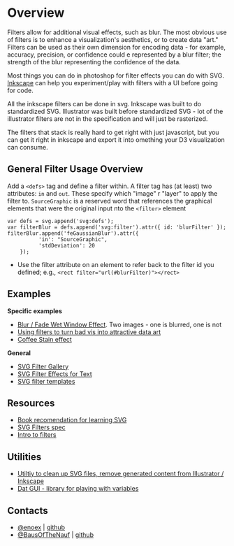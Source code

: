 # Overview
 Filters allow for additional visual effects, such as blur. The most obvious use of filters is to enhance a visualization's aesthetics, or to create data "art." Filters can be used as their own dimension for encoding data - for example, accuracy, precision, or confidence could e represented by a blur filter; the strength of the blur representing the confidence of the data.
 
 Most things you can do in photoshop for filter effects you can do with SVG. [Inkscape](http://www.inkscape.org/en/) can help you experiment/play with filters with a UI before going for code.
 
 
 All the inkscape filters can be done in svg. Inkscape was built to do standardized SVG.  Illustrator was built before standardized SVG -  lot of the illustrator filters are not in the specification and will just be rasterized.
 
 
 The filters that stack is really hard to get right with just javascript, but you can get it right in inkscape and export it into omething your D3 visualization can consume.
 
## General Filter Usage Overview
 
Add a `<defs>` tag and define a filter within. A filter tag has (at least) two attributes: `in` and `out`. These specify which "image" r "layer" to apply the filter to. `SourceGraphic` is a reserved word that references the graphical elements that were the original input nto the `<filter>` element
 
 ```
 var defs = svg.append('svg:defs');
 var filterBlur = defs.append('svg:filter').attr({ id: 'blurFilter' });
 filterBlur.append('feGaussianBlur').attr({
           'in': "SourceGraphic",
           'stdDeviation': 20
     });
 ```
 
 * Use the filter attribute on an element to refer back to the filter id you defined; e.g., `<rect filter="url(#blurFilter)"></rect>`
 
## Examples
 **Specific examples**
 
 * [Blur / Fade Wet Window Effect](http://bl.ocks.org/enoex/9626212). Two images - one is blurred, one is not 
 * [Using filters to turn bad vis into attractive data art](http://guildwars2viz.com/)
 * [Coffee Stain effect](https://dl.dropboxusercontent.com/u/55434504/CoffeeStain_collection.svg)
 
 **General**
 
 * [SVG Filter Gallery](https://dl.dropboxusercontent.com/u/55434504/SVG_Gallery.html)
 * [SVG Filter Effects for Text](https://dl.dropboxusercontent.com/u/55434504/text_effects1.svg)
 * [SVG filter templates](https://github.com/roundrobin/d3-svg-filter-templates)
 
 
## Resources
 * [Book recomendation for learning SVG](http://commons.oreilly.com/wiki/index.php/SVG_Essentials)
 * [SVG Filters spec](http://www.w3.org/TR/SVG11/filters.html)
 * [Intro to filters](http://www.w3schools.com/svg/svg_filters_intro.asp)
 
## Utilities
 
 * [Utiltiy to clean up SVG files, remove generated content from Illustrator / Inkscape](https://github.com/svg/svgo)
 * [Dat GUI - library for playing with variables](https://code.google.com/p/dat-gui/)
 
## Contacts
 * [@enoex](https://twitter.com/enoex) | [github](https://twitter.com/enoex)
 * [@BausOfTheNauf](https://twitter.com/bausofthenauf) | [github](https://github.com/roundrobin)
